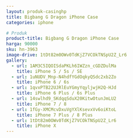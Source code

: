```yaml
---
layout: produk-casinghp
title: Bigbang G Dragon iPhone Case
categories: iphone

# Produk
product-title: Bigbang G Dragon iPhone Case
harga: 90000
sku: hn-3963
image-drive: 1tDt82m0OWv0TdKjZ7VCOkTNSpU2Z_Lr6
gallery:
  - url: 1AM3C5IQOISdaPKLh6IWZzn_cGDZDulMa
    title: iPhone 5 / 5s / SE
  - url: 1uNUDV_Mnp-N4hdfYGdOqkyQSdc2xb2Zo
    title: iPhone 6 / 6s
  - url: 1qvxPTB22UJRlEuYGmyYqyljwjH2Q-HJd
    title: iPhone 6 Plus / 6s Plus
  - url: 14swlhd9_SKdqqSduX20KitwOtunJmLU2
    title: iPhone 7 / 8
  - url: 1fGy-XMCMcvDxuVgYXlKsevxVv6oiKtoL
    title: iPhone 7 Plus / 8 Plus
  - url: 1tDt82m0OWv0TdKjZ7VCOkTNSpU2Z_Lr6
    title: iPhone X
---
```

